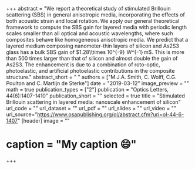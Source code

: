 +++
abstract = "We report a theoretical study of stimulated Brillouin scattering (SBS) in general anisotropic media, incorporating the effects of both acoustic strain and local rotation. We apply our general theoretical framework to compute the SBS gain for layered media with periodic length scales smaller than all optical and acoustic wavelengths, where such composites behave like homogeneous anisotropic media. We predict that a layered medium composing nanometer-thin layers of silicon and As2S3 glass has a bulk SBS gain of $1.28\\times 10^{-9}  W^{-1} m$. This is more than 500 times larger than that of silicon and almost double the gain of As2S3. The enhancement is due to a combination of roto-optic, photoelastic, and artificial photoelastic contributions in the composite structure."
abstract_short = " "
authors = ["M.J.A. Smith, C. Wolff, C.G. Poulton and C. Martijn de Sterke"]
date = "2019-03-12"
image_preview = ""
math = true
publication_types = ["2"]
publication = "Optics Letters, 44(6):1407-1410"
publication_short = ""
selected = true
title = "Stimulated Brillouin scattering in layered media: nanoscale enhancement of silicon"
url_code = ""
url_dataset = ""
url_pdf = ""
url_slides = ""
url_video = ""
url_source="https://www.osapublishing.org/ol/abstract.cfm?uri=ol-44-6-1407"
 [header]
 image = ""
# caption = "My caption :smile:"


+++
